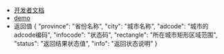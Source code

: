 * [开发者文档](https://lbs.amap.com/)
* [demo](https://github.com/Mrtanglei/utils/blob/master/utils/map/src/main/java/com/utils/map/amap)<br>
* 返回值
{
	"province": "省份名称",
	"city": "城市名称",
	"adcode": "城市的adcode编码",
	"infocode": "状态码",
	"rectangle": "所在城市矩形区域范围",
	"status": "返回结果状态值",
	"info": "返回状态说明"
}
